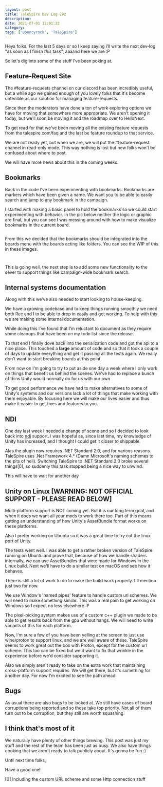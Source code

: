 ```yaml
---
layout: post
title: TaleSpire Dev Log 282
description:
date: 2021-07-01 12:01:32
category:
tags: ['Bouncyrock', 'TaleSpire']
---
```


Heya folks. For the last 5 days or so I keep saying i'll write the next dev-log "as soon as I finish *this* task", aaaand here we are :P

So let's dig into some of the stuff I've been poking at.

## Feature-Request Site

The #feature-requests channel on our discord has been incredibly useful, but a while ago we gained enough of you lovely folks that it's become untenible as our solution for managing feature-requests.

Since then the moderators have done a ton of work exploring options we have for moving that somewhere more appropriate. We aren't opening it today, but we'll soon be moving it and the roadmap over to HelloNext. 

To get read for that we've been moving all the existing feature requests from the talespire.com/faq and the last be feature roundup to that service. 

We are not ready yet, but when we are, we will put the #feature-request channel in read-only mode. This way nothing is lost but new folks won't be confused about where to post.

We will have more news about this in the coming weeks.

## Bookmarks

Back in the code I've been experimenting with bookmarks. Bookmarks are markers which have been given a name. We want you to be able to easily search and jump to any bookmark in the campaign. 

I started with making a basic panel to hold the bookmarks so we could start experimenting with behavior. In the pic below neither the logic or graphic are final, but you can see I was messing around with how to make visualize bookmarks in the current board.

![]()

From this we decided that the bookmarks should be integrated into the boards menu with the boards acting like folders. You can see the WIP of this in these images.

![]()

![]()

This is going well, the next step is to add some new functionality to the sever to support things like campaign-wide bookmark search.

## Internal systems documentation

Along with this we've also needed to start looking to house-keeping. 

We have a growing codebase and to keep things running smoothly we need both Ree and I to be able to drop in easily and get working. To help with this we are making some internal documentation. 

While doing this I've found that I'm reluctant to document as they require some cleanups that have been on my todo list since the release. 

To that end I finally dove back into the serialization code and got the api to a nice place. This touched a **large** amount of code and so that it took a couple of days to update everything and get it passing all the tests again. We really don't want to start breaking boards at this point.

From now on I'm going to try to put aside one day a week where I only work on things that benefit us behind the scenes. We've had to replace a bunch of thins Unity would normally do for us with our own 

To get good performance we have had to make alternatives to some of Unity's systems and our versions lack a lot of things that make working with them enjoyable. By focusing here we will make our lives easier and thus make it easier to get fixes and features to you.

## NDI

One day last week I needed a change of scene and so I decided to look back into [ndi](https://en.wikipedia.org/wiki/Network_Device_Interface) support. I was hopeful as, since last time, my knowledge of Unity has increased, and I thought I could get it closer to shippable. 

Alas the plugin now requires .NET Standard 2.0, and for various reasons TaleSpire uses .Net Framework 4.* (Damn Microsoft's naming schemes to the pits of hell). Switching TaleSpire to .NET Standard 2.0 broke several things[0], so suddenly this task stopped being a nice way to unwind.

This will have to wait for another day

## Unity on Linux [WARNING: NOT OFFICIAL SUPPORT - PLEASE READ BELOW]

Multi-platform support is NOT coming yet. But it is our long term goal, and when it does we want all your mods to work there too. Part of this means getting an understanding of how Unity's AssetBundle format works on these platforms.

Also I prefer working on Ubuntu so it was a great time to try out the linux port of Unity.

The tests went well. I was able to get a rather broken version of TaleSpire running on Ubuntu and prove that, because of how we handle shaders internally, we can use AssetBundles that were made for Windows in the Linux build. Next we'll have to do a similar test on macOS and see how it behaves.

There is still a lot of work to do to make the build work properly. I'll mention just two for now.

We use Window's 'named pipes' feature to handle custom url schemes. We will need to make something similar. This was a real pain to get working on Windows so I expect no less elsewhere :P

The pixel-picking system makes use of a custom c++ plugin we made to be able to get results back from the gpu without hangs. We will need to write variants of this for each platform.

Now, I'm sure a few of you have been yelling at the screen to just use wine/proton to support linux, and we are well aware of these. TaleSpire seems to work great out the box with Proton, except for the custom url scheme. This too can be fixed but we'd want to fix that wrinkle in the experience before we'd consider supporting it.

Also we simply aren't ready to take on the extra work that maintaining cross-platform support requires. We will get there, but it's something for another day. For now I'm excited to see the path ahead.

## Bugs

As usual there are also bugs to be looked at. We still have cases of board corruptions being reported and so these take top priority. Not all of them turn out to be corruption, but they still are worth squashing.

## I think that's most of it

We naturally have plenty of other things brewing. This post was just my stuff and the rest of the team has been just as busy. We also have things cooking that we aren't ready to talk publicly about. It's gonna be fun :)

Until next time folks,

Have a good one!

[0] Including the custom URL scheme and some Http connection stuff
